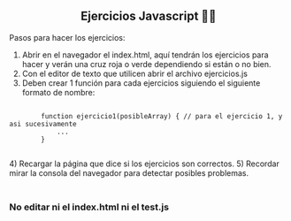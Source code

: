 <h2 align="center">Ejercicios Javascript 👨‍💻</h2>

Pasos para hacer los ejercicios:

1) Abrir en el navegador el index.html, aquí tendrán los ejercicios para hacer y verán una cruz roja o verde dependiendo si están o no bien.
2) Con el editor de texto que utilicen abrir el archivo ejercicios.js
3) Deben crear 1 función para cada ejercicios siguiendo el siguiente formato de nombre: 
<p>
    <code>
        function ejercicio1(posibleArray) { // para el ejercicio 1, y asi sucesivamente
            ...
        }
    </code>
</p>
4) Recargar la página que dice si los ejercicios son correctos.
5) Recordar mirar la consola del navegador para detectar posibles problemas.

<h3><br>No editar ni el index.html ni el test.js</br></h3>